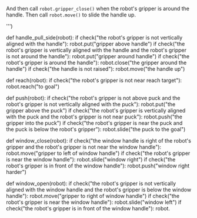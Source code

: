 

And then call `robot.gripper_close()` when the robot's gripper is around the handle.
Then call `robot.move()` to slide the handle up.

''')



def handle_pull_side(robot):
    if check("the robot's gripper is not vertically aligned with the handle"):
        robot.put("gripper above handle")
    if check("the robot's gripper is vertically aligned with the handle and the robot's gripper is not around the handle"):
        robot.put("gripper around handle")
    if check("the robot's gripper is around the handle"):
        robot.close("the gripper around the handle")
    if check("the handle is not raised"):
        robot.move("the handle up")





def reach(robot):
    if check("the robot's gripper is not near reach target"):
        robot.reach("to goal")

def push(robot):
    if check("the robot's gripper is not above puck and the robot's gripper is not vertically aligned with the puck"):
        robot.put("the gripper above the puck")
    if check("the robot's gripper is vertically aligned with the puck and the robot's gripper is not near puck"):
        robot.push("the gripper into the puck")
    if check("the robot's gripper is near the puck and the puck is below the robot's gripper"):
        robot.slide("the puck to the goal")

def window_close(robot):
    if check("the window handle is right of the robot's gripper and the robot's gripper is not near the window handle"):
        robot.move("gripper to left of window handle")
    if check("the robot's gripper is near the window handle"):
        robot.slide("window right")
    if check("the robot's gripper is in front of the window handle"):
        robot.push("window right harder")

def window_open(robot):
    if check("the robot's gripper is not vertically aligned with the window handle and the robot's gripper is below the window handle"):
        robot.move("gripper to right of window handle")
    if check("the robot's gripper is near the window handle"):
        robot.slide("window left")
    if check("the robot's gripper is in front of the window handle"):
        robot.